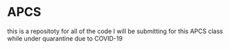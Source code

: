 # APCS
this is a repositoty for all of the code I will be submitting for this APCS class while under quarantine due to COVID-19

